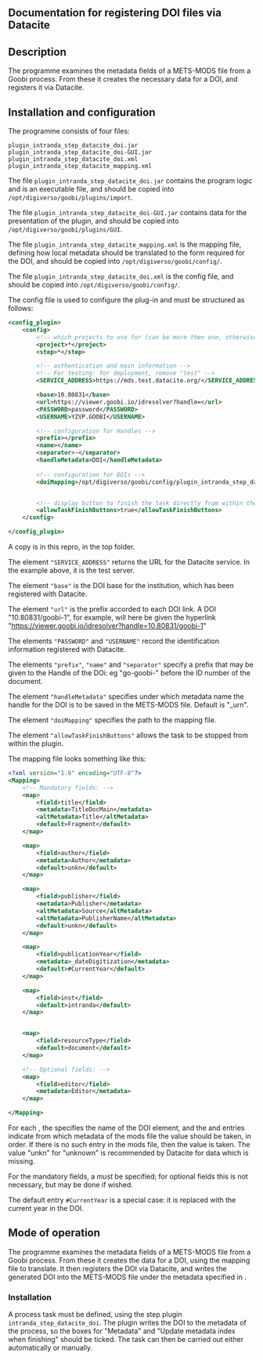 ## Documentation for registering DOI files via Datacite

## Description

The programme examines the metadata fields of a METS-MODS file from a Goobi process. From these it creates the necessary data for a DOI, and registers it via Datacite.


## Installation and configuration

The programme consists of four files:

```
plugin_intranda_step_datacite_doi.jar
plugin_intranda_step_datacite_doi-GUI.jar
plugin_intranda_step_datacite_doi.xml
plugin_intranda_step_datacite_mapping.xml
```

The file `plugin_intranda_step_datacite_doi.jar` contains the program logic and is an executable file, and should be copied into
`/opt/digiverso/goobi/plugins/import`.

The file `plugin_intranda_step_datacite_doi-GUI.jar` contains data for the presentation of the plugin, and should be copied into
`/opt/digiverso/goobi/plugins/GUI`.

The file `plugin_intranda_step_datacite_mapping.xml` is the mapping file, defining how local metadata should be translated to the form required for the DOI, and should be copied into `/opt/digiverso/goobi/config/`.

The file `plugin_intranda_step_datacite_doi.xml` is the config file, and should be copied into `/opt/digiverso/goobi/config/`.

The config file is used to configure the plug-in and must be structured as follows:

```xml
<config_plugin>
    <config>
        <!-- which projects to use for (can be more then one, otherwise use *) -->
        <project>*</project>
        <step>*</step>

        <!-- authentication and main information -->
        <!-- For testing: for deployment, remove "test" -->
        <SERVICE_ADDRESS>https://mds.test.datacite.org/</SERVICE_ADDRESS>

        <base>10.80831</base>
        <url>https://viewer.goobi.io/idresolver?handle=</url>
        <PASSWORD>password</PASSWORD>
        <USERNAME>YZVP.GOOBI</USERNAME>

        <!-- configuration for Handles -->
        <prefix></prefix>
        <name></name>
        <separator>-</separator>
        <handleMetadata>DOI</handleMetadata>
        
        <!-- configuration for DOIs -->
        <doiMapping>/opt/digiverso/goobi/config/plugin_intranda_step_datacite_mapping.xml</doiMapping>


        <!-- display button to finish the task directly from within the entered plugin -->
        <allowTaskFinishButtons>true</allowTaskFinishButtons>
    </config>

</config_plugin>
```

A copy is in this repro, in the top folder.

The element `"SERVICE_ADDRESS"`
returns the URL for the Datacite service. In the example above, it is the test server.

The element `"base"`
is the DOI base for the institution, which has been registered with Datacite.

The element `"url"`
is the prefix accorded to each DOI link. A DOI "10.80831/goobi-1", for example, will here be given the hyperlink "https://viewer.goobi.io/idresolver?handle=10.80831/goobi-1"

The elements `"PASSWORD"` and `"USERNAME"`
record the identification information registered with Datacite.

The elements `"prefix"`, `"name"` and `"separator"` specify a prefix that may be given to the Handle of the DOi: eg "go-goobi-" before the ID number of the document.

The element `"handleMetadata"`
specifies under which metadata name the handle for the DOI is to be saved in the METS-MODS file. Default is "_urn".

The element `"doiMapping"`
specifies the path to the mapping file.

The element `"allowTaskFinishButtons"`
allows the task to be stopped from within the plugin.


The mapping file looks something like this:

```xml
<?xml version="1.0" encoding="UTF-8"?>
<Mapping>
    <!-- Mandatory fields: -->
    <map>
        <field>title</field>
        <metadata>TitleDocMain</metadata>
        <altMetadata>Title</altMetadata>
        <default>Fragment</default>
    </map>

    <map>
        <field>author</field>
        <metadata>Author</metadata>
        <default>unkn</default>
    </map>

    <map>
        <field>publisher</field>
        <metadata>Publisher</metadata>
        <altMetadata>Source</altMetadata>
        <altMetadata>PublisherName</altMetadata>
        <default>unkn</default>
    </map>

    <map>
        <field>publicationYear</field>
        <metadata>_dateDigitization</metadata>
        <default>#CurrentYear</default>
    </map>

    <map>
        <field>inst</field>
        <default>intranda</default>
    </map>


    <map>
        <field>resourceType</field>
        <default>document</default>
    </map>

    <!-- Optional fields: -->
    <map>
        <field>editor</field>
        <metadata>Editor</metadata>
    </map>

</Mapping>
```

For each <map>, the <field> specifies the name of the DOI element, and the <metadata> and <altMetadata> entries indicate from which metadata of the mods file the value should be taken, in order. If there is no such entry in the mods file, then the <default> value is taken. The value "unkn" for "unknown" is recommended by Datacite for data which is missing.

For the mandatory fields, a <default> _must_ be specified; for optional fields this is not necessary, but may be done if wished.

The default entry `#CurrentYear` is a special case: it is replaced with the current year in the DOI.


## Mode of operation

The programme examines the metadata fields of a METS-MODS file from a Goobi process. From these it creates the data for a DOI, using the mapping file to translate. It then registers the DOI via Datacite, and writes the generated DOI into the METS-MODS file under the metadata specified in <handleMetadata>.

### Installation 

A process task must be defined, using the step plugin `intranda_step_datacite_doi`. The plugin writes the DOI to the metadata of the process, so the boxes for "Metadata" and "Update metadata index when finishing" should be ticked. The task can then be carried out either automatically or manually.


